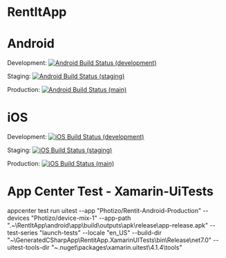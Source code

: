 # RentItApp


# Android
Development: [![Android Build Status (development)](https://build.appcenter.ms/v0.1/apps/88d0b5a4-9003-49cf-aa0b-b381549c02b3/branches/development/badge)](https://appcenter.ms/orgs/Photizo/apps/Rentit-Android-Production/build/branches/development)

Staging: [![Android Build Status (staging)](https://build.appcenter.ms/v0.1/apps/88d0b5a4-9003-49cf-aa0b-b381549c02b3/branches/staging/badge)](https://appcenter.ms/orgs/Photizo/apps/Rentit-Android-Production/build/branches/staging)

Production: [![Android Build Status (main)](https://build.appcenter.ms/v0.1/apps/88d0b5a4-9003-49cf-aa0b-b381549c02b3/branches/main/badge)](https://appcenter.ms/orgs/Photizo/apps/Rentit-Android-Production/build/branches/main)


# iOS
Development: [![iOS Build Status (development)](https://build.appcenter.ms/v0.1/apps/6e12c1eb-a99d-4a47-a340-d2408c13bbda/branches/development/badge)](https://appcenter.ms/orgs/Photizo/apps/Rentit-iOS/build/branches/development)

Staging: [![iOS Build Status (staging)](https://build.appcenter.ms/v0.1/apps/6e12c1eb-a99d-4a47-a340-d2408c13bbda/branches/staging/badge)](https://appcenter.ms/orgs/Photizo/apps/Rentit-iOS/build/branches/staging)

Production: [![iOS Build Status (main)](https://build.appcenter.ms/v0.1/apps/6e12c1eb-a99d-4a47-a340-d2408c13bbda/branches/main/badge)](https://appcenter.ms/orgs/Photizo/apps/Rentit-iOS/build/branches/main)

# App Center Test - Xamarin-UiTests
appcenter test run uitest --app "Photizo/Rentit-Android-Production" --devices "Photizo/device-mix-1" --app-path ".~\RentItApp\android\app\build\outputs\apk\release\app-release.apk" --test-series "launch-tests" --locale "en_US" --build-dir "~\GeneratedCSharpApp\RentitApp.XamarinUITests\bin\Release\net7.0" --uitest-tools-dir "~\.nuget\packages\xamarin.uitest\4.1.4\tools"